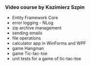 ### Video course by Kazimierz Szpin

- Entity Framework Core
- error logging - NLog
- zip archive management
- sending emails
- file operations
- calculator app in WinForms and WPF
- game Hangman
- game Tic-tac-toe
- unit tests for a game of tic-tac-toe
